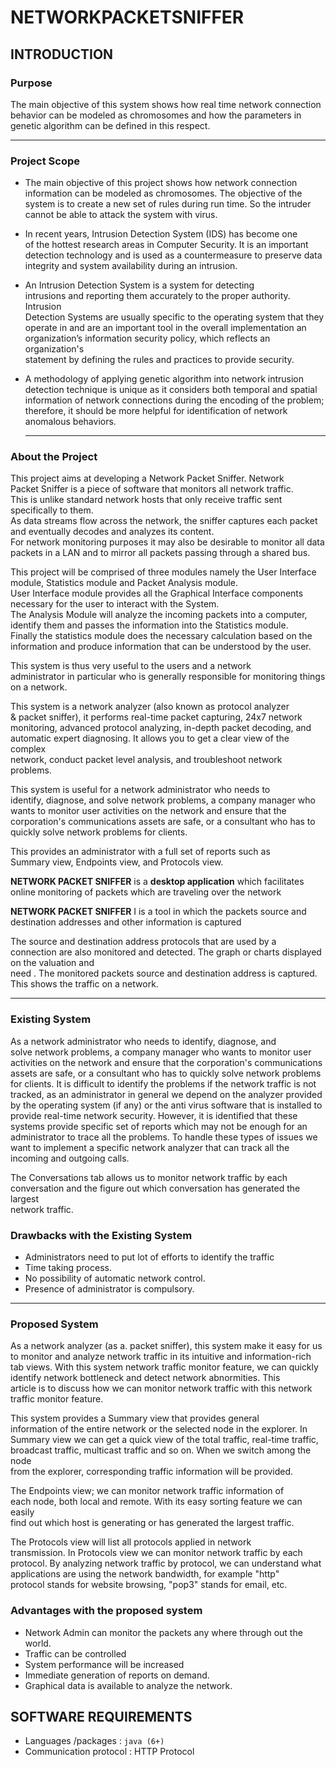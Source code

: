 # NETWORKPACKETSNIFFER
##  INTRODUCTION
  
### Purpose  
  
The main objective of this system shows how real time network connection behavior can be modeled as chromosomes and how the parameters in genetic algorithm can be defined in this respect.  

----
   
  
### Project Scope  
  
- The main objective of this project shows how network connection information can be modeled as chromosomes. 
   The objective of the system 	is to create a new set of rules during run time. So the intruder cannot be able 
   to  attack the system with virus.                
 - In recent years, Intrusion Detection System (IDS) has become one  
	of the hottest research areas in Computer Security. It is an important  
	detection technology and is used as a countermeasure to preserve data integrity  and system availability during an intrusion.  
  
- An Intrusion Detection System is a system for detecting  
	intrusions and reporting them accurately to the proper authority. Intrusion  
	Detection Systems are usually specific to the operating system that they  
	operate in and are an important tool in the overall implementation an  
	organization’s information security policy, which reflects an organization's  
	statement by defining the rules and practices to provide security.  
  
- A methodology of applying genetic algorithm into network intrusion  
	detection technique is unique as it considers both temporal and spatial  
	information of network connections during the encoding of the problem;  
	therefore, it should be more helpful for identification of network anomalous  behaviors.  
	
  ----
### About the Project
  
This project aims at developing a Network Packet Sniffer. Network  
Packet Sniffer is a piece of software that monitors all network traffic. <br>
This  is unlike standard network hosts that only receive traffic sent specifically to them.<br> 
As data streams flow across the network, the sniffer captures each packet  and eventually decodes and analyzes its content. <br>
For network monitoring  purposes it may also be desirable to monitor all data packets in a LAN and to  mirror all packets passing through a shared bus.  
  
This project will be comprised of three modules namely the User Interface module, 
Statistics module and Packet Analysis module.<br>User Interface module provides all the Graphical Interface components necessary for the user  to interact with the System. <br>
The Analysis Module will analyze the incoming packets into a computer, identify them and passes the information into the  Statistics module.<br>
Finally the statistics module does the necessary calculation based on the information and produce information that can be understood by the user.  

This system is thus very useful to the users and a network  
administrator in particular who is generally responsible for monitoring things  
on a network.  
  
This system is a network analyzer (also known as protocol analyzer  
& packet sniffer), it performs real-time packet capturing, 24x7 network  
monitoring, advanced protocol analyzing, in-depth packet decoding, and  
automatic expert diagnosing. It allows you to get a clear view of the complex  
network, conduct packet level analysis, and troubleshoot network problems.  
  
This system is useful for a network administrator who needs to  
identify, diagnose, and solve network problems, a company manager who wants to  monitor user activities on the network and ensure that the corporation's  communications assets are safe, or a consultant who has to quickly solve  network problems for clients.  
  
This provides an administrator with a full set of reports such as  
Summary view, Endpoints view, and Protocols view.  
  
<b>NETWORK PACKET SNIFFER</b> is a <b>desktop application</b> which facilitates  online monitoring of packets which are traveling over the network
  
<b>NETWORK PACKET SNIFFER</b> I is a tool in which the packets source and  destination addresses and other information is captured  
  
The source and destination address protocols that are used by a  
connection are also monitored and detected.
The graph or charts displayed on the valuation and    
need .  The monitored packets source and destination address is captured.  
This shows the traffic on a network.  

----
  
### Existing System
As a network administrator who needs to identify, diagnose, and  
solve network problems, a company manager who wants to monitor user activities  on the network and ensure that the corporation's communications assets are  safe, or a consultant who has to quickly solve network problems for clients. It  is difficult to identify the problems if the network traffic is not tracked, as  an administrator in general we depend on the analyzer provided by the operating  system (if any) or the anti virus software that is installed to provide real-time  network security. However, it is identified that these systems provide specific  set of reports which may not be enough for an administrator to trace all the  problems. To handle these types of issues we want to implement a specific  network analyzer that can track all the incoming and outgoing calls.  
  
The Conversations tab allows us to monitor network traffic by each  
conversation and the figure out which conversation has generated the largest  
network traffic.  
  
###  Drawbacks with the Existing System
 - Administrators need to put lot of efforts to identify the traffic  
 - Time taking  process. 
 - No possibility of automatic network control.  
 - Presence of  administrator is compulsory.  
  
  ----
 ### Proposed System  
  As a network analyzer (as a. packet sniffer), this system make it  easy for us to monitor and analyze network traffic in its intuitive and  information-rich tab views. With this system network traffic monitor feature,  we can quickly identify network bottleneck and detect network abnormities. This  
article is to discuss how we can monitor network traffic with this network  
traffic monitor feature.  
  
This system provides a Summary view that provides general  
information of the entire network or the selected node in the explorer. In  
Summary view we can get a quick view of the total traffic, real-time traffic,  
broadcast traffic, multicast traffic and so on. When we switch among the node  
from the explorer, corresponding traffic information will be provided.  
  
The Endpoints view; we can monitor network traffic information of  
each node, both local and remote. With its easy sorting feature we can easily  
find out which host is generating or has generated the largest traffic.  
  
The Protocols view will list all protocols applied in network  
transmission. In Protocols view we can monitor network traffic by each  
protocol. By analyzing network traffic by protocol, we can understand what  
applications are using the network bandwidth, for example "http"  
protocol stands for website browsing, "pop3" stands for email, etc.  
  
### Advantages with the proposed system 
 - Network Admin  can monitor the packets any where through out the world.  
 - Traffic can be  controlled  
 - System  performance will be increased  
 - Immediate generation  of reports on demand.  
 - Graphical data  is available to analyze the network.  
  
## SOFTWARE REQUIREMENTS
  
 - Languages /packages  : `java	(6+)`
 - Communication protocol   :  HTTP  Protocol  
  
